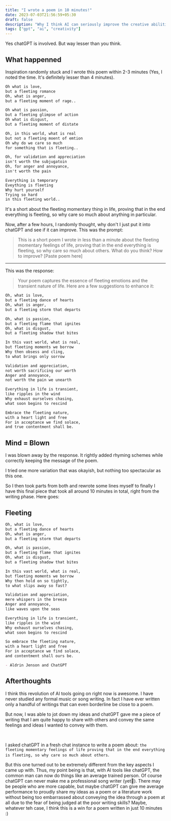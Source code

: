 ```yaml
---
title: "I wrote a poem in 10 minutes!"
date: 2023-07-03T21:56:59+05:30
draft: false
description: "Why I think AI can seriously improve the creative abilities of us regular humans!"
tags: ["gpt", "ai", "creativity"]
---
```


Yes chatGPT is involved. But way lesser than you think.

## What happenned

Inspiration randomly stuck and I wrote this poem within 2-3 minutes (Yes, I noted the time. It's definitely lesser than 4 minutes).

```md
Oh what is love,
but a fleeting romance
Oh, what is anger,
but a fleeting moment of rage..

Oh what is passion,
but a fleeting glimpse of action
Oh what is disgust,
but a fleeting moment of distate

Oh, in this world, what is real
but not a fleeting moent of emtion
Oh why do we care so much
for something that is fleeting..

Oh, for validation and appreciation
isn't worth the subjugatoin
Oh, for anger and annoyance,
isn't worth the pain

Everything is temporary
Eveything is fleeting
Why hurt yourself
Trying so hard
in this fleeting world..
```

It's a short about the fleeting momentary thing in life, proving that in the end everything is fleeting, so why care so much about anything in particular.

Now, after a few hours, I randomly thought, why don't I just put it into chatGPT and see if it can improve. This was the prompt:

> This is a short poem I wrote in less than a minute about the fleeting momentary feelings of life, proving that in the end everything is fleeting, so why care so much about others. What do you think? How to improve? [Paste poem here]

---

This was the response:

> Your poem captures the essence of fleeting emotions and the transient nature of life. Here are a few suggestions to enhance it:

```md
Oh, what is love,
but a fleeting dance of hearts
Oh, what is anger,
but a fleeting storm that departs

Oh, what is passion,
but a fleeting flame that ignites
Oh, what is disgust,
but a fleeting shadow that bites

In this vast world, what is real,
but fleeting moments we borrow
Why then obsess and cling,
to what brings only sorrow

Validation and appreciation,
not worth sacrificing our worth
Anger and annoyance,
not worth the pain we unearth

Everything in life is transient,
like ripples in the wind
Why exhaust ourselves chasing,
what soon begins to rescind

Embrace the fleeting nature,
with a heart light and free
For in acceptance we find solace,
and true contentment shall be.
```

## Mind = Blown

I was blown away by the response. It rightly added rhyming schemes while correctly keeping the message of the poem.

I tried one more variation that was okayish, but nothing too spectacular as this one.

So I then took parts from both and rewrote some lines myself to finally I have this final piece that took all around 10 minutes in total, right from the writing phase. Here goes:

## Fleeting

```md
Oh, what is love,
but a fleeting dance of hearts
Oh, what is anger,
but a fleeting storm that departs

Oh, what is passion,
but a fleeting flame that ignites
Oh, what is disgust,
but a fleeting shadow that bites

In this vast world, what is real,
but fleeting moments we borrow
Why then hold on so tightly,
to what slips away so fast?

Validation and appreciation,
mere whispers in the breeze
Anger and annoyance,
like waves upon the seas

Everything in life is transient,
like ripples in the wind
Why exhaust ourselves chasing,
what soon begins to rescind

So embrace the fleeting nature,
with a heart light and free
For in acceptance we find solace,
and contentment shall ours be.

- Aldrin Jenson and ChatGPT
```

## Afterthoughts

I think this revolution of AI tools going on right now is awesome. I have never studied any formal music or song writing. In fact I have ever written only a handful of writings that can even borderline be close to a poem.

But now, I was able to jot down my ideas and chatGPT gave me a piece of writing that I am quite happy to share with others and convey the same feelings and ideas I wanted to convey with them.

<br/>

I asked chatGPT in a fresh chat instance to write a poem about: `the fleeting momentary feelings of life proving that in the end everything is fleeting, so why care so much about others`.

But this one turned out to be extremely different from the key aspects I came up with. Thus, my point being is that, with AI tools like chatGPT, the common man can now do things like an average trained person. Of course chatGPT can never make me a professional song writer (yet🤞). There may be people who are more capable, but maybe chatGPT can give me average performance to proudly share my ideas as a poem or a literature work without being too embarrassed about conveying the idea through a poem at all due to the fear of being judged at the poor writing skills? Maybe, whatever teh case, I think this is a win for a poem written in just 10 minutes :)
